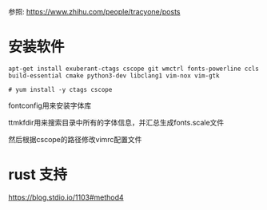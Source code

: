 

参照: https://www.zhihu.com/people/tracyone/posts

# 安装软件

```
apt-get install exuberant-ctags cscope git wmctrl fonts-powerline ccls build-essential cmake python3-dev libclang1 vim-nox vim-gtk
```

```
# yum install -y ctags cscope
```

fontconfig用来安装字体库

ttmkfdir用来搜索目录中所有的字体信息，并汇总生成fonts.scale文件

然后根据cscope的路径修改vimrc配置文件



# rust 支持

https://blog.stdio.io/1103#method4